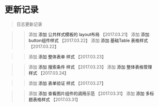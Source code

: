 # 更新记录

> 日志更新记录

>> 添加 <a v-link="{name:'layout'}">添加 公共样式模板的 layout布局 </a> 【2017.03.21】
>> 添加 <a v-link="{name:'button'}">添加 button组件样式 </a> 【2017.03.22】
>> 添加 <a v-link="{name:'table'}">添加 基础Table 表格样式 </a> 【2017.03.22】

>> 添加 <a v-link="{name:'overall'}">添加 整体表单 样式 </a> 【2017.03.23】

>> 添加 <a v-link="{name:'search'}">添加 搜索条件 样式 </a> 【2017.03.23】
>> 添加 <a v-link="{name:'table-manage'}">添加 整体表格管理 样式 </a> 【2017.03.24】


>> 添加 <a v-link="{name:'form-validate'}">添加 表单验证 样式 </a> 【2017.03.27】

>> 添加 <a v-link="{name:'view-image'}">添加 查看图片组件的调用示范 </a> 【2017.03.31】
>> 添加 <a v-link="{name:'multiple-table'}">添加 多标题表格样式 </a> 【2017.03.31】